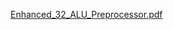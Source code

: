[Enhanced_32_ALU_Preprocessor.pdf](https://github.com/user-attachments/files/21471404/Enhanced_32_ALU_Preprocessor.pdf)

